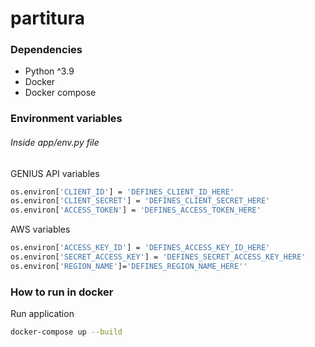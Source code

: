 # partitura

### Dependencies
- Python ^3.9
- Docker
- Docker compose

### Environment variables
###### Inside app/env.py file 
GENIUS API variables
```sh
os.environ['CLIENT_ID'] = 'DEFINES_CLIENT_ID_HERE'
os.environ['CLIENT_SECRET'] = 'DEFINES_CLIENT_SECRET_HERE'
os.environ['ACCESS_TOKEN'] = 'DEFINES_ACCESS_TOKEN_HERE'
```

AWS variables
```sh
os.environ['ACCESS_KEY_ID'] = 'DEFINES_ACCESS_KEY_ID_HERE'
os.environ['SECRET_ACCESS_KEY'] = 'DEFINES_SECRET_ACCESS_KEY_HERE'
os.environ['REGION_NAME']='DEFINES_REGION_NAME_HERE''

```

### How to run in docker
Run application
```sh
docker-compose up --build

```